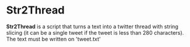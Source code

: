 # Str2Thread
**Str2Thread** is a script that turns a text into a twitter thread with string slicing (it can be a single tweet if the tweet is less than 280 characters).</br>
The text must be written on 'tweet.txt'
